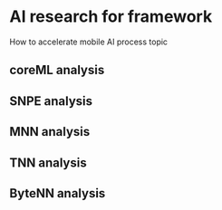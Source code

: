 # AI research for framework
How to accelerate mobile AI process topic

## coreML analysis


## SNPE analysis

## MNN analysis

## TNN analysis

## ByteNN analysis
